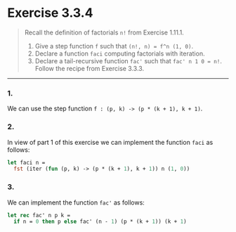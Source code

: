 # Exercise 3.3.4

> Recall the definition of factorials `n!` from Exercise 1.11.1.
> 1. Give a step function `f` such that `(n!, n) = f^n (1, 0)`.
> 2. Declare a function `faci` computing factorials with iteration.
> 3. Declare a tail-recursive function `fac'` such that `fac' n 1 0 = n!`.
>    Follow the recipe from Exercise 3.3.3.

---

### 1.

We can use the step function `f : (p, k) -> (p * (k + 1), k + 1)`.

### 2.

In view of part 1 of this exercise we can implement the function `faci` as follows:
```ocaml
let faci n =
  fst (iter (fun (p, k) -> (p * (k + 1), k + 1)) n (1, 0))
```

### 3.

We can implement the function `fac'` as follows:
```ocaml
let rec fac' n p k =
  if n = 0 then p else fac' (n - 1) (p * (k + 1)) (k + 1)
```
